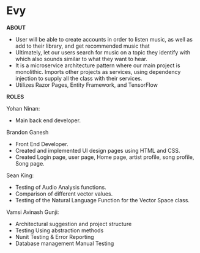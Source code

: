 # Evy

**ABOUT**
- User will be able to create accounts in order to listen music, as well as add to their library, and get recommended music that
- Ultimately, let our users search for music on a topic they identify with which also sounds similar to what they want to hear.
- It is a microservice architecture pattern where our main project is monolithic. Imports other projects as services, 
using dependency injection to supply all the class with their services.
- Utilizes Razor Pages, Entity Framework, and TensorFlow


**ROLES**

Yohan Ninan: 
- Main back end developer.

Brandon Ganesh
- Front End Developer.
- Created and implemented UI design pages using HTML and CSS. 
- Created Login page, user page, Home page, artist profile, song profile, Song page. 

Sean King: 
- Testing of Audio Analysis functions. 
- Comparison of different vector values. 
- Testing of the Natural Language Function for the Vector Space class.

Vamsi Avinash Gunji:
- Architectural suggestion and project structure 
- Testing Using abstraction methods 
- Nunit Testing & Error Reporting
- Database management Manual Testing
